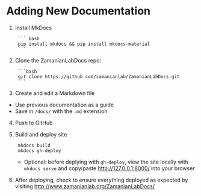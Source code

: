 # Adding New Documentation

1. Install MkDocs

        ``` bash
        pip install mkdocs && pip install mkdocs-material
        ```

2. Clone the ZamanianLabDocs repo:

        ```bash
        git clone https://github.com/zamanianlab/ZamanianLabDocs.git
        ```

3. Create and edit a Markdown file
  - Use previous documentation as a guide
  - Save in `/docs/` with the `.md` extension

4. Push to GitHub

5. Build and deploy site

        mkdocs build  
        mkdocs gh-deploy

    - Optional: before deplying with `gh-deploy`, view the site locally with `mkdocs serve` and copy/paste http://127.0.0.1:8000/ into your browser


6. After deploying, check to ensure everything deployed as expected by visiting http://www.zamanianlab.org/ZamanianLabDocs/
